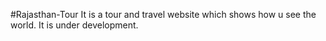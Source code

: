 #Rajasthan-Tour
It is a tour and travel website which shows how u see the world. It is under development.